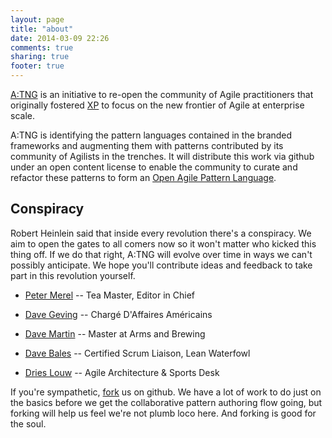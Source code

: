 ```yaml
---
layout: page
title: "about"
date: 2014-03-09 22:26
comments: true
sharing: true
footer: true
---
```

[A:TNG](http://agiletng.org) is an initiative to re-open the community of
Agile practitioners that originally fostered
[XP](http://c2.com/cgi/wiki?ExtremeProgrammingRoadmap) to focus on the new
frontier of Agile at enterprise scale.

A:TNG is identifying the pattern languages contained in the branded frameworks
and augmenting them with patterns contributed by its community of Agilists
in the trenches. It will distribute this work via github under an open
content license to enable the community to curate and refactor these
patterns to form an [Open Agile Pattern
Language](http://agiletng.org/2014/03/09/oapl-the-open-agile-pattern-language/).

## Conspiracy

Robert Heinlein said that inside every revolution there's a conspiracy.  We
aim to open the gates to all comers now so it won't matter who kicked this
thing off. If we do that right, A:TNG will evolve over time in ways we can't
possibly anticipate. We hope you'll contribute ideas and feedback to take
part in this revolution yourself.

* [Peter Merel](http://www.linkedin.com/in/petermerel) -- Tea Master, Editor
  in Chief

* [Dave Geving]() -- Chargé D'Affaires Américains

* [Dave Martin]() -- Master at Arms and Brewing

* [Dave Bales]() -- Certified Scrum Liaison, Lean Waterfowl

* [Dries Louw]() -- Agile Architecture & Sports Desk

If you're sympathetic, [fork](http://github.com/Agile-TNG/Agile-TNG.github.io)
us on github. We have a lot of work to do just on the basics before we get the
collaborative pattern authoring flow going, but forking will help us feel
we're not plumb loco here. And forking is good for the soul.

